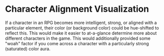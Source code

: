 # Character Alignment Visualization

If a character in an RPG becomes more intelligent, strong, or aligned with a
particular element, their color (or background color) could be hue-shifted to
reflect this. This would make it easier to at-a-glance determine more about
different characters in the game. This would additionally provided some "woah"
factor if you come across a character with a particularly strong (saturated)
color aura.
